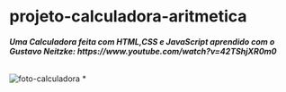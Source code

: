 # projeto-calculadora-aritmetica

<h6><strong>Uma Calculadora feita com HTML,CSS e JavaScript aprendido com o Gustavo Neitzke: https://www.youtube.com/watch?v=42TShjXR0m0</strong></h6>
<img src="" alt="foto-calculadora">
* <a>
